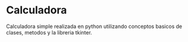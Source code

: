 # Calculadora

Calculadora simple realizada en python utilizando conceptos basicos de clases, metodos y la libreria tkinter.
